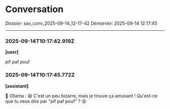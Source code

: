 # Conversation
_Dossier_: sav_conv_2025-09-14_12-17-42
_Démarrée_: 2025-09-14 12:17:45

---

### 2025-09-14T10:17:42.919Z  
**[user]**

pif paf pouf

### 2025-09-14T10:17:45.772Z  
**[assistant]**

🤖 Ollama :  😄  C'est un peu bizarre, mais je trouve ça amusant ! Qu'est-ce que tu veux dire par "pif paf pouf" ? 😜
